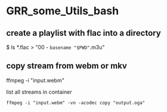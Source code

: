 # GRR_some_Utils_bash

## create  a playlist with flac into a directory
$ ls *.flac > "00 - `basename "$PWD"`.m3u"


## copy stream from webm or mkv
ffmpeg -i "input.webm" 

list all streams in container

`ffmpeg -i "input.webm" -vn -acodec copy "output.oga"`
